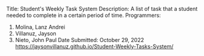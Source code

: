 Title: Student's Weekly Task System
Description: A list of task that a student needed to complete in a certain period of time.
Programmers:
1. Molina, Lanz Andrei
2. Villanuz, Jayson
3. Nieto, John Paul
Date Submitted: October 29, 2022
https://jaysonvillanuz.github.io/Student-Weekly-Tasks-System/
